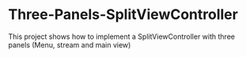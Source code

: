 Three-Panels-SplitViewController
================================

This project shows how to implement a SplitViewController with three panels (Menu, stream and main view)